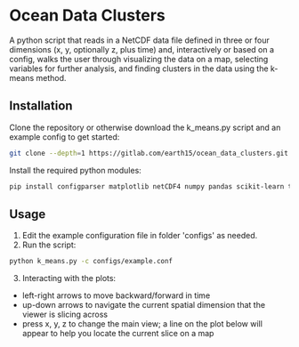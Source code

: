 
# Ocean Data Clusters

A python script that reads in a NetCDF data file defined in three or four dimensions (x, y, optionally z, plus time) and, interactively or based on a config, walks the user through visualizing the data on a map, selecting variables for further analysis, and finding clusters in the data using the k-means method.

## Installation

Clone the repository or otherwise download the k_means.py script and an example config to get started:
```bash
git clone --depth=1 https://gitlab.com/earth15/ocean_data_clusters.git

```
Install the required python modules:
```bash
pip install configparser matplotlib netCDF4 numpy pandas scikit-learn tqdm
```
## Usage
1. Edit the example configuration file in folder 'configs' as needed.
2. Run the script:
```bash
python k_means.py -c configs/example.conf
```
3. Interacting with the plots: 
- left-right arrows to move backward/forward in time
- up-down arrows to navigate the current spatial dimension that the viewer is slicing across
- press x, y, z to change the main view; a line on the plot below will appear to help you locate the current slice on a map
